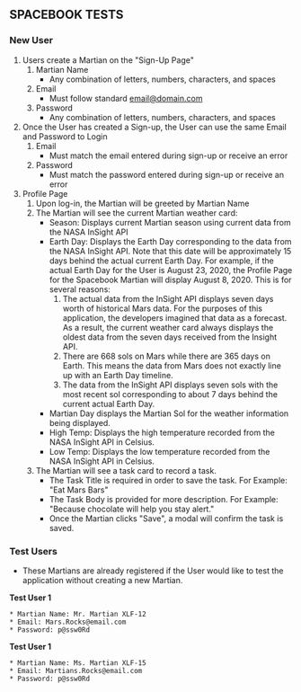 ## SPACEBOOK TESTS

### New User

1. Users create a Martian on the "Sign-Up Page" 
    1. Martian Name
        * Any combination of letters, numbers, characters, and spaces
    2. Email 
        * Must follow standard email@domain.com
    3. Password 
        * Any combination of letters, numbers, characters, and spaces
2. Once the User has created a Sign-up, the User can use the same Email and Password to Login
    1. Email 
        * Must match the email entered during sign-up or receive an error
    2. Password
        * Must match the password entered during sign-up or receive an error
3. Profile Page
    1. Upon log-in, the Martian will be greeted by Martian Name
    2. The Martian will see the current Martian weather card:
        * Season: Displays current Martian season using current data from the NASA InSight API
        * Earth Day: Displays the Earth Day corresponding to the data from the NASA InSight API. Note that this date will be approximately 15 days behind the actual current Earth Day. For example, if the actual Earth Day for the User is August 23, 2020, the Profile Page for the Spacebook Martian will display August 8, 2020. This is for several reasons:
            1. The actual data from the InSight API displays seven days worth of historical Mars data. For the purposes of this application, the developers imagined that data as a forecast. As a result, the current weather card always displays the oldest data from the seven days received from the Insight API. 
            2. There are 668 sols on Mars while there are 365 days on Earth. This means the data from Mars does not exactly line up with an Earth Day timeline. 
            3. The data from the InSight API displays seven sols with the most recent sol corresponding to about 7 days behind the current actual Earth Day. 
        * Martian Day displays the Martian Sol for the weather information being displayed. 
        * High Temp: Displays the high temperature recorded from the NASA InSight API in Celsius. 
        * Low Temp: Displays the low temperature recorded from the NASA InSight API in Celsius. 
    3. The Martian will see a task card to record a task. 
        * The Task Title is required in order to save the task. For Example: "Eat Mars Bars"
        * The Task Body is provided for more description. For Example: "Because chocolate will help you stay alert."
        * Once the Martian clicks "Save", a modal will confirm the task is saved. 

           




### Test Users
* These Martians are already registered if the User would like to test the application without creating a new Martian. 

**Test User 1**

    * Martian Name: Mr. Martian XLF-12
    * Email: Mars.Rocks@email.com
    * Password: p@ssw0Rd

**Test User 1**

    * Martian Name: Ms. Martian XLF-15
    * Email: Martians.Rocks@email.com
    * Password: p@ssw0Rd
